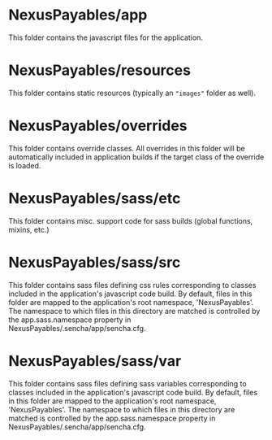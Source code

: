 # NexusPayables/app

This folder contains the javascript files for the application.

# NexusPayables/resources

This folder contains static resources (typically an `"images"` folder as well).

# NexusPayables/overrides

This folder contains override classes. All overrides in this folder will be 
automatically included in application builds if the target class of the override
is loaded.

# NexusPayables/sass/etc

This folder contains misc. support code for sass builds (global functions, 
mixins, etc.)

# NexusPayables/sass/src

This folder contains sass files defining css rules corresponding to classes
included in the application's javascript code build.  By default, files in this 
folder are mapped to the application's root namespace, 'NexusPayables'. The
namespace to which files in this directory are matched is controlled by the
app.sass.namespace property in NexusPayables/.sencha/app/sencha.cfg. 

# NexusPayables/sass/var

This folder contains sass files defining sass variables corresponding to classes
included in the application's javascript code build.  By default, files in this 
folder are mapped to the application's root namespace, 'NexusPayables'. The
namespace to which files in this directory are matched is controlled by the
app.sass.namespace property in NexusPayables/.sencha/app/sencha.cfg. 
